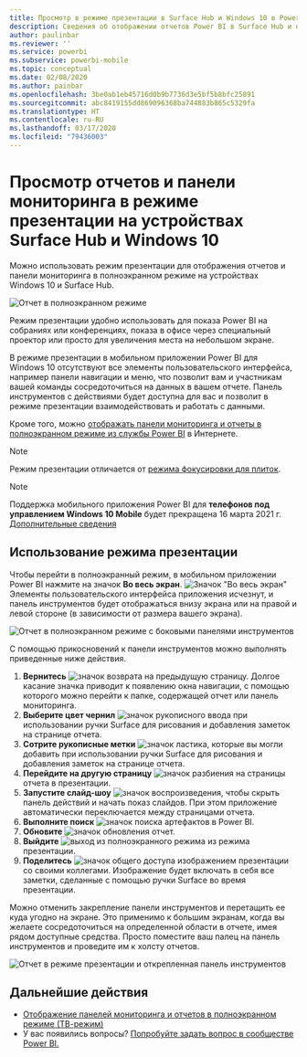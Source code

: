 ```yaml
---
title: Просмотр в режиме презентации в Surface Hub и Windows 10 в Power BI
description: Сведения об отображении отчетов Power BI в Surface Hub и отображении информационных панелей, отчетов и плиток Power BI в полноэкранном режиме на устройствах под управлением Windows 10.
author: paulinbar
ms.reviewer: ''
ms.service: powerbi
ms.subservice: powerbi-mobile
ms.topic: conceptual
ms.date: 02/08/2020
ms.author: painbar
ms.openlocfilehash: 3be0ab1eb45716d0b9b7736d3e5bf5b8bfc25891
ms.sourcegitcommit: abc8419155dd869096368ba744883b865c5329fa
ms.translationtype: HT
ms.contentlocale: ru-RU
ms.lasthandoff: 03/17/2020
ms.locfileid: "79436003"
---
```

# <a name="view-reports-and-dashboards-in-presentation-mode-on-surface-hub-and-windows-10-devices"></a>Просмотр отчетов и панели мониторинга в режиме презентации на устройствах Surface Hub и Windows 10
Можно использовать режим презентации для отображения отчетов и панели мониторинга в полноэкранном режиме на устройствах Windows 10 и Surface Hub. 

![Отчет в полноэкранном режиме](./media/mobile-windows-10-app-presentation-mode/power-bi-presentation-mode-2.png)

Режим презентации удобно использовать для показа Power BI на собраниях или конференциях, показа в офисе через специальный проектор или просто для увеличения места на небольшом экране. 

В режиме презентации в мобильном приложении Power BI для Windows 10 отсутствуют все элементы пользовательского интерфейса, например панели навигации и меню, что позволит вам и участникам вашей команды сосредоточиться на данных в вашем отчете. Панель инструментов с действиями будет доступна для вас и позволит в режиме презентации взаимодействовать и работать с данными.

Кроме того, можно [отображать панели мониторинга и отчеты в полноэкранном режиме из службы Power BI](../end-user-focus.md) в Интернете.

> [!NOTE]
> Режим презентации отличается от [режима фокусировки для плиток](mobile-tiles-in-the-mobile-apps.md).

>[!NOTE]
>Поддержка мобильного приложения Power BI для **телефонов под управлением Windows 10 Mobile** будет прекращена 16 марта 2021 г. [Дополнительные сведения](https://go.microsoft.com/fwlink/?linkid=2121400)

## <a name="use-presentation-mode"></a>Использование режима презентации
Чтобы перейти в полноэкранный режим, в мобильном приложении Power BI нажмите на значок **Во весь экран**.
![Значок "Во весь экран"](././media/mobile-windows-10-app-presentation-mode/power-bi-full-screen-icon.png) Элементы пользовательского интерфейса приложения исчезнут, и панель инструментов будет отображаться внизу экрана или на правой и левой стороне (в зависимости от размера вашего экрана).

![Отчет в полноэкранном режиме с боковыми панелями инструментов](./media/mobile-windows-10-app-presentation-mode/power-bi-presentation-mode-2.png)

С помощью прикосновений к панели инструментов можно выполнять приведенные ниже действия.

1. **Вернитесь** ![значок возврата](./media/mobile-windows-10-app-presentation-mode/power-bi-windows-10-presentation-back-icon.png) на предыдущую страницу. Долгое касание значка приводит к появлению окна навигации, с помощью которого можно перейти к папке, содержащей отчет или панель мониторинга.
2. **Выберите цвет чернил** ![значок рукописного ввода](./media/mobile-windows-10-app-presentation-mode/power-bi-windows-10-presentation-ink-icon.png) при использовании ручки Surface для рисования и добавления заметок на странице отчета.
3. **Сотрите рукописные метки** ![значок ластика](./media/mobile-windows-10-app-presentation-mode/power-bi-windows-10-presentation-eraser-icon.png), которые вы могли добавить при использовании ручки Surface для рисования и добавления заметок на странице отчета.  
4. **Перейдите на другую страницу** ![значок разбиения на страницы](./media/mobile-windows-10-app-presentation-mode/power-bi-windows-10-presentation-pages-icon.png) отчета в презентации.
5. **Запустите слайд-шоу** ![значок воспроизведения](./media/mobile-windows-10-app-presentation-mode/power-bi-windows-10-presentation-play-icon.png), чтобы скрыть панель действий и начать показ слайдов. При этом приложение автоматически переключается между страницами отчета. 
6. **Выполните поиск** ![значок поиска](./media/mobile-windows-10-app-presentation-mode/power-bi-windows-10-presentation-search-icon.png) артефактов в Power BI.
7. **Обновите** ![значок обновления](./media/mobile-windows-10-app-presentation-mode/power-bi-windows-10-presentation-refresh-icon.png) отчет.
8. **Выйдите** ![выход из полноэкранного режима](./media/mobile-windows-10-app-presentation-mode/power-bi-windows-10-exit-full-screen-icon.png) из режима презентации.
8. **Поделитесь** ![значок общего доступа](./media/mobile-windows-10-app-presentation-mode/power-bi-windows-10-share-icon.png) изображением презентации со своими коллегами. Изображение будет включать в себя все заметки, сделанные с помощью ручки Surface во время презентации.

Можно отменить закрепление панели инструментов и перетащить ее куда угодно на экране. Это применимо к большим экранам, когда вы желаете сосредоточиться на определенной области в отчете, имея рядом доступные средства. Просто поместите ваш палец на панель инструментов и проведите им к холсту отчетов.

![Отчет в режиме презентации и открепленная панель инструментов](./media/mobile-windows-10-app-presentation-mode/power-bi-windows-10-presentation-drag-toolbar-2.png)


## <a name="next-steps"></a>Дальнейшие действия
* [Отображение панелей мониторинга и отчетов в полноэкранном режиме (ТВ-режим)](../end-user-focus.md)
* У вас появились вопросы? [Попробуйте задать вопрос в сообществе Power BI.](https://community.powerbi.com/)

